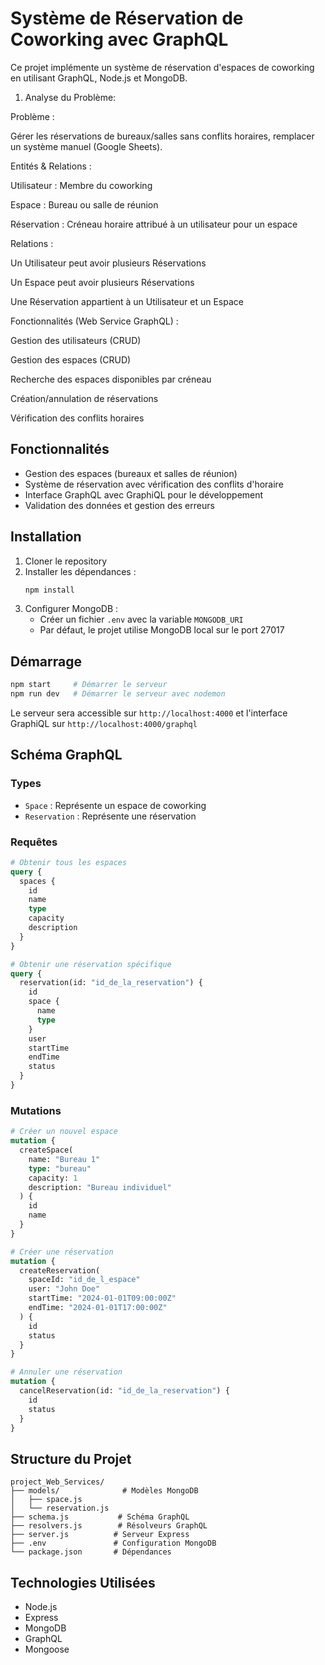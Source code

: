 # Système de Réservation de Coworking avec GraphQL

Ce projet implémente un système de réservation d'espaces de coworking en utilisant GraphQL, Node.js et MongoDB.

1. Analyse du Problème:
   
Problème :

Gérer les réservations de bureaux/salles sans conflits horaires, remplacer un système manuel (Google Sheets).

Entités & Relations :

Utilisateur : Membre du coworking

Espace : Bureau ou salle de réunion

Réservation : Créneau horaire attribué à un utilisateur pour un espace

Relations :

Un Utilisateur peut avoir plusieurs Réservations

Un Espace peut avoir plusieurs Réservations

Une Réservation appartient à un Utilisateur et un Espace

Fonctionnalités (Web Service GraphQL) :

Gestion des utilisateurs (CRUD)

Gestion des espaces (CRUD)

Recherche des espaces disponibles par créneau

Création/annulation de réservations

Vérification des conflits horaires



## Fonctionnalités

- Gestion des espaces (bureaux et salles de réunion)
- Système de réservation avec vérification des conflits d'horaire
- Interface GraphQL avec GraphiQL pour le développement
- Validation des données et gestion des erreurs

## Installation

1. Cloner le repository
2. Installer les dépendances :
   ```bash
   npm install
   ```
3. Configurer MongoDB :
   - Créer un fichier `.env` avec la variable `MONGODB_URI`
   - Par défaut, le projet utilise MongoDB local sur le port 27017

## Démarrage

```bash
npm start     # Démarrer le serveur
npm run dev   # Démarrer le serveur avec nodemon
```

Le serveur sera accessible sur `http://localhost:4000` et l'interface GraphiQL sur `http://localhost:4000/graphql`

## Schéma GraphQL

### Types

- `Space` : Représente un espace de coworking
- `Reservation` : Représente une réservation

### Requêtes

```graphql
# Obtenir tous les espaces
query {
  spaces {
    id
    name
    type
    capacity
    description
  }
}

# Obtenir une réservation spécifique
query {
  reservation(id: "id_de_la_reservation") {
    id
    space {
      name
      type
    }
    user
    startTime
    endTime
    status
  }
}
```

### Mutations

```graphql
# Créer un nouvel espace
mutation {
  createSpace(
    name: "Bureau 1"
    type: "bureau"
    capacity: 1
    description: "Bureau individuel"
  ) {
    id
    name
  }
}

# Créer une réservation
mutation {
  createReservation(
    spaceId: "id_de_l_espace"
    user: "John Doe"
    startTime: "2024-01-01T09:00:00Z"
    endTime: "2024-01-01T17:00:00Z"
  ) {
    id
    status
  }
}

# Annuler une réservation
mutation {
  cancelReservation(id: "id_de_la_reservation") {
    id
    status
  }
}
```

## Structure du Projet

```
project_Web_Services/
├── models/              # Modèles MongoDB
│   ├── space.js
│   └── reservation.js
├── schema.js           # Schéma GraphQL
├── resolvers.js        # Résolveurs GraphQL
├── server.js          # Serveur Express
├── .env               # Configuration MongoDB
└── package.json       # Dépendances
```

## Technologies Utilisées

- Node.js
- Express
- MongoDB
- GraphQL
- Mongoose

